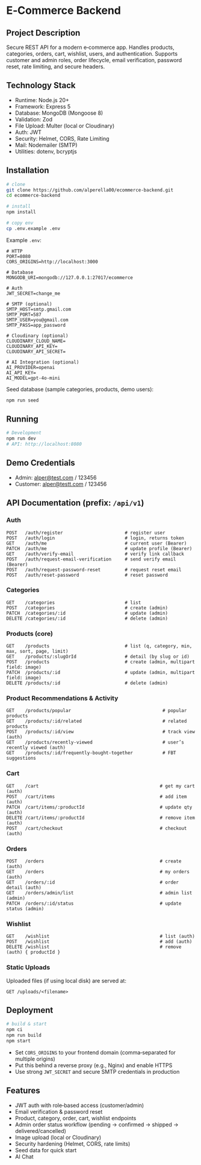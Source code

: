 # E‑Commerce Backend

## Project Description
Secure REST API for a modern e‑commerce app. Handles products, categories, orders, cart, wishlist, users, and authentication. Supports customer and admin roles, order lifecycle, email verification, password reset, rate limiting, and secure headers.

## Technology Stack
- Runtime: Node.js 20+
- Framework: Express 5
- Database: MongoDB (Mongoose 8)
- Validation: Zod
- File Upload: Multer (local or Cloudinary)
- Auth: JWT
- Security: Helmet, CORS, Rate Limiting
- Mail: Nodemailer (SMTP)
- Utilities: dotenv, bcryptjs

## Installation
```bash
# clone
git clone https://github.com/alperella00/ecommerce-backend.git
cd ecommerce-backend

# install
npm install

# copy env
cp .env.example .env
```

Example `.env`:
```env
# HTTP
PORT=8080
CORS_ORIGINS=http://localhost:3000

# Database
MONGODB_URI=mongodb://127.0.0.1:27017/ecommerce

# Auth
JWT_SECRET=change_me

# SMTP (optional)
SMTP_HOST=smtp.gmail.com
SMTP_PORT=587
SMTP_USER=you@gmail.com
SMTP_PASS=app_password

# Cloudinary (optional)
CLOUDINARY_CLOUD_NAME=
CLOUDINARY_API_KEY=
CLOUDINARY_API_SECRET=

# AI Integration (optional)
AI_PROVIDER=openai
AI_API_KEY=
AI_MODEL=gpt-4o-mini

```

Seed database (sample categories, products, demo users):
```bash
npm run seed
```

## Running
```bash
# Development
npm run dev
# API: http://localhost:8080
```

## Demo Credentials
- Admin: alper@test.com / 123456
- Customer: alper@testt.com / 123456

## API Documentation (prefix: `/api/v1`)

### Auth
```http
POST   /auth/register                       # register user
POST   /auth/login                          # login, returns token
GET    /auth/me                             # current user (Bearer)
PATCH  /auth/me                             # update profile (Bearer)
GET    /auth/verify-email                   # verify link callback
POST   /auth/request-email-verification     # send verify email (Bearer)
POST   /auth/request-password-reset         # request reset email
POST   /auth/reset-password                 # reset password
```

### Categories
```http
GET    /categories                          # list
POST   /categories                          # create (admin)
PATCH  /categories/:id                      # update (admin)
DELETE /categories/:id                      # delete (admin)
```

### Products (core)
```http
GET    /products                            # list (q, category, min, max, sort, page, limit)
GET    /products/:slugOrId                  # detail (by slug or id)
POST   /products                            # create (admin, multipart field: image)
PATCH  /products/:id                        # update (admin, multipart field: image)
DELETE /products/:id                        # delete (admin)
```

### Product Recommendations & Activity
```http
GET    /products/popular                                  # popular products
GET    /products/:id/related                              # related products
POST   /products/:id/view                                 # track view (auth)
GET    /products/recently-viewed                          # user’s recently viewed (auth)
GET    /products/:id/frequently-bought-together           # FBT suggestions
```

### Cart
```http
GET    /cart                                             # get my cart (auth)
POST   /cart/items                                       # add item (auth)
PATCH  /cart/items/:productId                            # update qty (auth)
DELETE /cart/items/:productId                            # remove item (auth)
POST   /cart/checkout                                    # checkout (auth)
```

### Orders
```http
POST   /orders                                           # create (auth)
GET    /orders                                           # my orders (auth)
GET    /orders/:id                                       # order detail (auth)
GET    /orders/admin/list                                # admin list (admin)
PATCH  /orders/:id/status                                # update status (admin)
```

### Wishlist
```http
GET    /wishlist                                         # list (auth)
POST   /wishlist                                         # add (auth)
DELETE /wishlist                                         # remove (auth) { productId }
```

### Static Uploads
Uploaded files (if using local disk) are served at:
```http
GET /uploads/<filename>
```

## Deployment
```bash
# build & start
npm ci
npm run build
npm start
```
- Set `CORS_ORIGINS` to your frontend domain (comma‑separated for multiple origins)
- Put this behind a reverse proxy (e.g., Nginx) and enable HTTPS
- Use strong `JWT_SECRET` and secure SMTP credentials in production

## Features
- JWT auth with role‑based access (customer/admin)
- Email verification & password reset
- Product, category, order, cart, wishlist endpoints
- Admin order status workflow (pending → confirmed → shipped → delivered/cancelled)
- Image upload (local or Cloudinary)
- Security hardening (Helmet, CORS, rate limits)
- Seed data for quick start
- AI Chat
